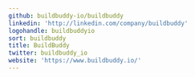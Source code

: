 ```yaml
---
github: buildbuddy-io/buildbuddy
linkedin: 'http://linkedin.com/company/buildbuddy'
logohandle: buildbuddyio
sort: buildbuddy
title: BuildBuddy
twitter: buildbuddy_io
website: 'https://www.buildbuddy.io/'
---
```

